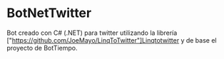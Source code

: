 # BotNetTwitter
Bot creado con C# (.NET) para twitter utilizando la librería ["https://github.com/JoeMayo/LinqToTwitter"]Linqtotwitter y de base el proyecto de BotTiempo.
